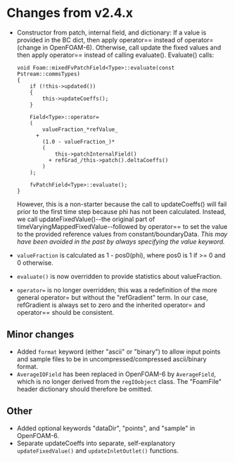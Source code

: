# Changes from v2.4.x

- Constructor from patch, internal field, and dictionary: If a value is provided in the BC dict,
  then apply operator== instead of operator= (change in OpenFOAM-6). Otherwise, call update the
  fixed values and then apply operator== instead of calling evaluate(). Evaluate() calls:
  ```
  void Foam::mixedFvPatchField<Type>::evaluate(const Pstream::commsTypes)
  {
      if (!this->updated())
      {
          this->updateCoeffs();
      }

      Field<Type>::operator=
      (
          valueFraction_*refValue_
        +
          (1.0 - valueFraction_)*
          (
              this->patchInternalField()
            + refGrad_/this->patch().deltaCoeffs()
          )
      );

      fvPatchField<Type>::evaluate();
  }
  ```
  However, this is a non-starter because the call to updateCoeffs() will fail prior to the first
  time step because phi has not been calculated. Instead, we call updateFixedValue()--the original
  part of timeVaryingMappedFixedValue--followed by operator== to set the value to the provided
  reference values from constant/boundaryData. _This may have been avoided in the past by always
  specifying the value keyword._

- `valueFraction` is calculated as 1 - pos0(phi), where pos0 is 1 if >= 0 and 0 otherwise.

- `evaluate()` is now overridden to provide statistics about valueFraction.

- `operator=` is no longer overridden; this was a redefinition of the more general operator= but
  without the "refGradient" term. In our case, refGradient is always set to zero and the inherited
  operator= and operator== should be consistent. 


## Minor changes

- Added `format` keyword (either "ascii" or "binary") to allow input points and sample files to
  be in uncompressed/compressed ascii/binary format.
- `AverageIOField` has been replaced in OpenFOAM-6 by `AverageField`, which is no longer derived 
  from the `regIOobject` class. The "FoamFile" header dictionary should therefore be omitted.

## Other

- Added optional keywords "dataDir", "points", and "sample" in OpenFOAM-6.
- Separate updateCoeffs into separate, self-explanatory `updateFixedValue()` and
  `updateInletOutlet()` functions.

